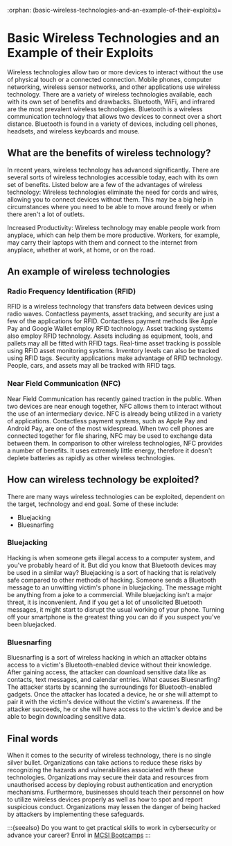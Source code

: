 :orphan:
(basic-wireless-technologies-and-an-example-of-their-exploits)=
# Basic Wireless Technologies and an Example of their Exploits
 

Wireless technologies allow two or more devices to interact without the use of physical touch or a connected connection. Mobile phones, computer networking, wireless sensor networks, and other applications use wireless technology. There are a variety of wireless technologies available, each with its own set of benefits and drawbacks. Bluetooth, WiFi, and infrared are the most prevalent wireless technologies. Bluetooth is a wireless communication technology that allows two devices to connect over a short distance. Bluetooth is found in a variety of devices, including cell phones, headsets, and wireless keyboards and mouse.

## What are the benefits of wireless technology?

In recent years, wireless technology has advanced significantly. There are several sorts of wireless technologies accessible today, each with its own set of benefits. Listed below are a few of the advantages of wireless technology:
Wireless technologies eliminate the need for cords and wires, allowing you to connect devices without them. This may be a big help in circumstances where you need to be able to move around freely or when there aren't a lot of outlets.

Increased Productivity: Wireless technology may enable people work from anyplace, which can help them be more productive. Workers, for example, may carry their laptops with them and connect to the internet from anyplace, whether at work, at home, or on the road.

## An example of wireless technologies

### Radio Frequency Identification (RFID)

RFID is a wireless technology that transfers data between devices using radio waves. Contactless payments, asset tracking, and security are just a few of the applications for RFID. Contactless payment methods like Apple Pay and Google Wallet employ RFID technology. Asset tracking systems also employ RFID technology. Assets including as equipment, tools, and pallets may all be fitted with RFID tags. Real-time asset tracking is possible using RFID asset monitoring systems. Inventory levels can also be tracked using RFID tags. Security applications make advantage of RFID technology. People, cars, and assets may all be tracked with RFID tags.

### Near Field Communication (NFC)

Near Field Communication has recently gained traction in the public. When two devices are near enough together, NFC allows them to interact without the use of an intermediary device. NFC is already being utilized in a variety of applications. Contactless payment systems, such as Apple Pay and Android Pay, are one of the most widespread. When two cell phones are connected together for file sharing, NFC may be used to exchange data between them. In comparison to other wireless technologies, NFC provides a number of benefits. It uses extremely little energy, therefore it doesn't deplete batteries as rapidly as other wireless technologies.

## How can wireless technology be exploited?

There are many ways wireless technologies can be exploited, dependent on the target, technology and end goal. Some of these include:

- Bluejacking
- Bluesnarfing

### Bluejacking

Hacking is when someone gets illegal access to a computer system, and you've probably heard of it. But did you know that Bluetooth devices may be used in a similar way? Bluejacking is a sort of hacking that is relatively safe compared to other methods of hacking. Someone sends a Bluetooth message to an unwitting victim's phone in bluejacking. The message might be anything from a joke to a commercial. While bluejacking isn't a major threat, it is inconvenient. And if you get a lot of unsolicited Bluetooth messages, it might start to disrupt the usual working of your phone. Turning off your smartphone is the greatest thing you can do if you suspect you've been bluejacked.

### Bluesnarfing

Bluesnarfing is a sort of wireless hacking in which an attacker obtains access to a victim's Bluetooth-enabled device without their knowledge. After gaining access, the attacker can download sensitive data like as contacts, text messages, and calendar entries. What causes Bluesnarfing? The attacker starts by scanning the surroundings for Bluetooth-enabled gadgets. Once the attacker has located a device, he or she will attempt to pair it with the victim's device without the victim's awareness. If the attacker succeeds, he or she will have access to the victim's device and be able to begin downloading sensitive data.

## Final words

When it comes to the security of wireless technology, there is no single silver bullet. Organizations can take actions to reduce these risks by recognizing the hazards and vulnerabilities associated with these technologies. Organizations may secure their data and resources from unauthorised access by deploying robust authentication and encryption mechanisms. Furthermore, businesses should teach their personnel on how to utilize wireless devices properly as well as how to spot and report suspicious conduct. Organizations may lessen the danger of being hacked by attackers by implementing these safeguards.

:::{seealso}
Do you want to get practical skills to work in cybersecurity or advance your career? Enrol in [MCSI Bootcamps](https://www.mosse-institute.com/bootcamps.html)
:::